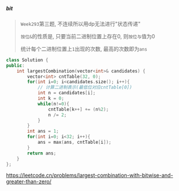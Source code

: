 ##### bit

> `Week293`第三题, 不连续所以用dp无法进行"状态传递"
> 
> `按位&`的性质是, 只要当前二进制位置上存在0, 则`按位与`值为0
> 
> 统计每个二进制位置上`1`出现的次数, 最高的次数即为`ans`

```CPP
class Solution {
public:
    int largestCombination(vector<int>& candidates) {
        vector<int> cntTable(32, 0);
        for(int i=0; i<candidates.size(); i++){
            // 计算二进制表示(最低位对应cntTable[0])
            int n = candidates[i];
            int k = 0;
            while(n!=0){
                cntTable[k++] += (n%2);
                n /= 2;
            }
        }
        int ans = 1;
        for(int i=0; i<32; i++){
            ans = max(ans, cntTable[i]);
        }
        return ans;
    }
};
```

https://leetcode.cn/problems/largest-combination-with-bitwise-and-greater-than-zero/